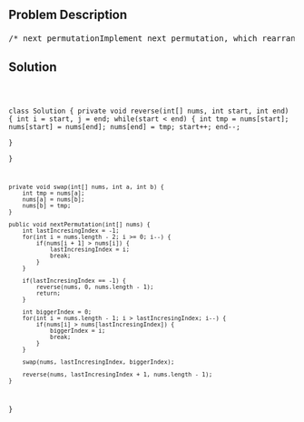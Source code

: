 <!--
<style>
  body { font-family: Arial, sans-serif; }
  .container { max-width: 700px; margin: 0 auto; padding: 10px; }
  .comment-block { background-color: #f9f9f9; padding: 10px; border-left: 5px solid #ccc; overflow-wrap: break-word; white-space: pre-wrap; }
  .code-block { background-color: #f4f4f4; padding: 10px; border: 1px solid #ddd; overflow-wrap: break-word; white-space: pre-wrap; }
</style>
-->

<div class='container'>
<h2>Problem Description</h2>
<div class='comment-block'>
<pre>
/* next permutationImplement next permutation, which rearranges numbers into the lexicographically next greaterpermutation of numbers.If such arrangement is not possible, it must rearrange it as the lowest possible order (ie, sortedin ascending order).The replacement must be in-place and use only constant extra memory.Here are some examples. Inputs are in the left-hand column and its corresponding outputs are in theright-hand column.1,2,3 → 1,3,23,2,1 → 1,2,31,1,5 → 1,5,1*//*解题思路：网上看来一个示例，觉得挺好的，也没必要另外找一个了。6 5 4 8 7 5 1一开始没看对方的后面介绍，就自己在想这个排列的下一个排列是怎样的。首先肯定从后面开始看，1和5调换了没有用。7、5和1调换了也没有效果，因此而发现了8、7、5、1是递减的。如果想要找到下一个排列，找到递增的位置是关键。因为在这里才可以使其增长得更大。于是找到了4，显而易见4过了是5而不是8或者7更不是1。因此就需要找出比4大但在这些大数里面最小的值，并将其两者调换。那么整个排列就成了：6 5 5 8 7 4 1然而最后一步将后面的8 7 4 1做一个递增。*/</pre>
</div>

<h2>Solution</h2>
<div class='code-block'>
<pre><code class='language-java'>


class Solution {
    private void reverse(int[] nums, int start, int end) {
        int i = start, j = end;
        while(start < end) {
            int tmp = nums[start];
            nums[start] = nums[end];
            nums[end] = tmp;
            start++;
            end--;      
        }    
    }
    
    private void swap(int[] nums, int a, int b) {
        int tmp = nums[a];
        nums[a] = nums[b];
        nums[b] = tmp;
    }
    
    public void nextPermutation(int[] nums) {
        int lastIncresingIndex = -1;
        for(int i = nums.length - 2; i >= 0; i--) {
            if(nums[i + 1] > nums[i]) {
                lastIncresingIndex = i;
                break;
            }
        }
        
        if(lastIncresingIndex == -1) {
            reverse(nums, 0, nums.length - 1);
            return;
        }
        
        int biggerIndex = 0;
        for(int i = nums.length - 1; i > lastIncresingIndex; i--) {
            if(nums[i] > nums[lastIncresingIndex]) {
                biggerIndex = i;
                break;
            }
        }
        
        swap(nums, lastIncresingIndex, biggerIndex);
        
        reverse(nums, lastIncresingIndex + 1, nums.length - 1);
    }
}

</code></pre>
</div>
</div>
